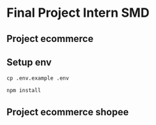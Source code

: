 # Final Project Intern SMD
## Project ecommerce
## Setup env
`cp .env.example .env`  

`npm install`
## Project ecommerce shopee
